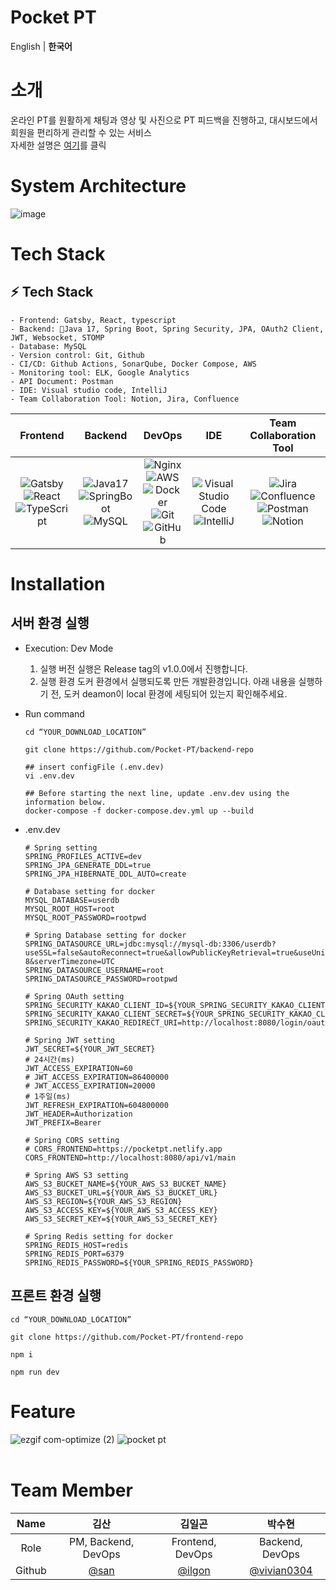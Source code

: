 # Pocket PT
English | **한국어**

# 소개

온라인 PT를 원활하게 
채팅과 영상 및 사진으로 PT 피드백을 진행하고, 대시보드에서 회원을 편리하게 관리할 수 있는 서비스<br>
자세한 설명은 <a href="https://github.com/Pocket-PT/.github/blob/main/profile/POCKET%20PT_compressed.pdf">여기</a>를 클릭


# System Architecture
<!-- <img width="1168" alt="스크린샷 2023-08-11 17 54 51" src="https://github.com/Pocket-PT/.github/assets/59956020/9317fcf2-53ad-4735-8e56-56fc49c77c56"> -->
![image](https://github.com/Pocket-PT/.github/assets/55998816/d5dbd5d7-b004-49eb-82ab-fa9212074ac8)



# Tech Stack
## **:zap: Tech Stack**
```
- Frontend: Gatsby, React, typescript
- Backend: Java 17, Spring Boot, Spring Security, JPA, OAuth2 Client, JWT, Websocket, STOMP
- Database: MySQL
- Version control: Git, Github
- CI/CD: Github Actions, SonarQube, Docker Compose, AWS
- Monitoring tool: ELK, Google Analytics
- API Document: Postman
- IDE: Visual studio code, IntelliJ
- Team Collaboration Tool: Notion, Jira, Confluence
```
|Frontend|Backend|DevOps|IDE|Team Collaboration Tool|
|:------:|:------:|:----:|:---:|:---:|
|![Gatsby](https://img.shields.io/badge/gatsby-663399?style=for-the-badge&logo=gatsby&logoColor=black)<br>![React](https://img.shields.io/badge/react-%2320232a.svg?style=for-the-badge&logo=react&logoColor=%2361DAFB)<br>![TypeScript](https://img.shields.io/badge/typescript-3178C6?style=for-the-badge&logo=typescript&logoColor=black)|![Java17](https://img.shields.io/badge/java-orange.svg?style=for-the-badge&logo=java&logoColor=white)<br>![SpringBoot](https://img.shields.io/badge/SpringBoot-6DB33F.svg?style=for-the-badge&logo=SpringBoot&logoColor=white)<br>![MySQL](https://img.shields.io/badge/MySQL-4479A1.svg?style=for-the-badge&logo=MySQL&logoColor=white)<br>|![Nginx](https://img.shields.io/badge/nginx-%23009639.svg?style=for-the-badge&logo=nginx&logoColor=white)<br>![AWS](https://img.shields.io/badge/AWS-%23FF9900.svg?style=for-the-badge&logo=amazon-aws&logoColor=white)<br>![Docker](https://img.shields.io/badge/docker-%230db7ed.svg?style=for-the-badge&logo=docker&logoColor=white)<br>![Git](https://img.shields.io/badge/git-%23F05033.svg?style=for-the-badge&logo=git&logoColor=white)<br>![GitHub](https://img.shields.io/badge/github-%23121011.svg?style=for-the-badge&logo=github&logoColor=white)<br>|![Visual Studio Code](https://img.shields.io/badge/VisualStudioCode-0078d7.svg?style=for-the-badge&logo=visual-studio-code&logoColor=white)<br>![IntelliJ](https://img.shields.io/badge/IntelliJ-000000.svg?style=for-the-badge&logo=intellij-idea&logoColor=white)<br>|![Jira](https://img.shields.io/badge/Jira-0052CC.svg?style=for-the-badge&logo=jira&logoColor=white)<br>![Confluence](https://img.shields.io/badge/Confluence-172B4D.svg?style=for-the-badge&logo=confluence&logoColor=white)<br>![Postman](https://img.shields.io/badge/Postman-FF6C37?style=for-the-badge&logo=Postman&logoColor=white)<br>![Notion](https://img.shields.io/badge/Notion-%23000000.svg?style=for-the-badge&logo=notion&logoColor=white)

# Installation
## 서버 환경 실행
  - Execution: Dev Mode
    1. 실행 버전
      실행은 Release tag의 v1.0.0에서 진행합니다.
    2. 실행 환경
      도커 환경에서 실행되도록 만든 개발환경입니다.
      아래 내용을 실행하기 전, 도커 deamon이 local 환경에 세팅되어 있는지 확인해주세요.

  - Run command
    ```
    cd “YOUR_DOWNLOAD_LOCATION”
    
    git clone https://github.com/Pocket-PT/backend-repo
    
    ## insert configFile (.env.dev)
    vi .env.dev
    
    ## Before starting the next line, update .env.dev using the information below.
    docker-compose -f docker-compose.dev.yml up --build
    
    ```

  - .env.dev
    ```
    # Spring setting
    SPRING_PROFILES_ACTIVE=dev
    SPRING_JPA_GENERATE_DDL=true
    SPRING_JPA_HIBERNATE_DDL_AUTO=create
    
    # Database setting for docker
    MYSQL_DATABASE=userdb
    MYSQL_ROOT_HOST=root
    MYSQL_ROOT_PASSWORD=rootpwd
    
    # Spring Database setting for docker
    SPRING_DATASOURCE_URL=jdbc:mysql://mysql-db:3306/userdb?useSSL=false&autoReconnect=true&allowPublicKeyRetrieval=true&useUnicode=true&characterEncoding=UTF-8&serverTimezone=UTC
    SPRING_DATASOURCE_USERNAME=root
    SPRING_DATASOURCE_PASSWORD=rootpwd
    
    # Spring OAuth setting
    SPRING_SECURITY_KAKAO_CLIENT_ID=${YOUR_SPRING_SECURITY_KAKAO_CLIENT_ID}
    SPRING_SECURITY_KAKAO_CLIENT_SECRET=${YOUR_SPRING_SECURITY_KAKAO_CLIENT_SECRET}
    SPRING_SECURITY_KAKAO_REDIRECT_URI=http://localhost:8080/login/oauth2/code/kakao
    
    # Spring JWT setting
    JWT_SECRET=${YOUR_JWT_SECRET}
    # 24시간(ms)
    JWT_ACCESS_EXPIRATION=60
    # JWT_ACCESS_EXPIRATION=86400000
    # JWT_ACCESS_EXPIRATION=20000
    # 1주일(ms)
    JWT_REFRESH_EXPIRATION=604800000
    JWT_HEADER=Authorization
    JWT_PREFIX=Bearer
    
    # Spring CORS setting
    # CORS_FRONTEND=https://pocketpt.netlify.app
    CORS_FRONTEND=http://localhost:8080/api/v1/main
    
    # Spring AWS S3 setting
    AWS_S3_BUCKET_NAME=${YOUR_AWS_S3_BUCKET_NAME}
    AWS_S3_BUCKET_URL=${YOUR_AWS_S3_BUCKET_URL}
    AWS_S3_REGION=${YOUR_AWS_S3_REGION}
    AWS_S3_ACCESS_KEY=${YOUR_AWS_S3_ACCESS_KEY}
    AWS_S3_SECRET_KEY=${YOUR_AWS_S3_SECRET_KEY}
    
    # Spring Redis setting for docker
    SPRING_REDIS_HOST=redis
    SPRING_REDIS_PORT=6379
    SPRING_REDIS_PASSWORD=${YOUR_SPRING_REDIS_PASSWORD}
    
    ```

## 프론트 환경 실행
  ```
  cd “YOUR_DOWNLOAD_LOCATION”

  git clone https://github.com/Pocket-PT/frontend-repo
  
  npm i

  npm run dev
  ```


# Feature
![ezgif com-optimize (2)](https://github.com/Pocket-PT/.github/assets/59956020/14e2b733-c260-402c-9659-710f13d3ad5b)
![pocket pt](https://github.com/Pocket-PT/.github/assets/59956020/ea831869-3886-4e60-8a6d-129f957eb22d)
<br><br>

# Team Member

|Name|김산|김일곤|박수현|
|:---:|:---:|:---:|:---:|
| Role    |   PM, Backend, DevOps   |    Frontend, DevOps     | Backend, DevOps |
| Github  | [@san](https://github.com/kimtks456) | [@ilgon](https://github.com/ilgon0110) | [@vivian0304](https://github.com/vivian0304) |

